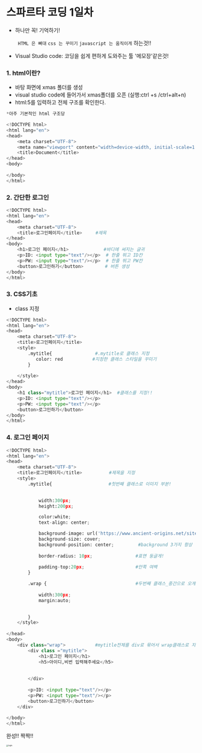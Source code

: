 # 스파르타 코딩 1일차





- 하나만 꼭! 기억하기!

  ```  HTML 은 뼈대 ``` ```css 는 꾸미기``` ```javascript 는 움직이게``` 하는것!!

  

- Visual Studio code: 코딩을 쉽게 편하게 도와주는 툴 '메모장'같은것!







### 1. html이란?

- 바탕 화면에 xmas 폴더를 생성
- visual studio code에 들어가서 xmas폴더를 오픈  (실행:ctrl +s /ctrl+alt+n)
- html:5를 입력하고 전체 구조를 확인한다.



```python
*아주 기본적인 html 구조당

<!DOCTYPE html>
<html lang="en">
<head>
    <meta charset="UTF-8">
    <meta name="viewport" content="width=device-width, initial-scale=1.0">
    <title>Document</title>
</head>
<body>
    
</body>
</html>
```





### 2. 간단한 로그인

```python
<!DOCTYPE html>
<html lang="en">
<head>
    <meta charset="UTF-8">
    <title>로그인페이지</title>     #제목
</head>
<body>
    <h1>로그인 페이지</h1>             #바디에 써지는 글귀
    <p>ID: <input type="text"/></p>  # 한줄 뛰고 ID칸
    <p>PW: <input type="text"/></p>  # 한줄 뛰고 PW칸
    <button>로그인하기</button>        # 버튼 생성
</body>
</html>
```



  



### 3. CSS기초

- class 지정

```python
<!DOCTYPE html>
<html lang="en">
<head>
    <meta charset="UTF-8">
    <title>로그인페이지</title>
    <style>
        .mytitle{                #.mytitle로 클래스 지정
           color: red 			#지정한 클래스 스타일을 꾸미기
        }
    
    </style>
</head>
<body>
    <h1 class="mytitle">로그인 페이지</h1>  #클래스를 지정!!
    <p>ID: <input type="text"/></p>
    <p>PW: <input type="text"/></p>
    <button>로그인하기</button>
</body>
</html>
```





### 4. 로그인 페이지



```python
<!DOCTYPE html>
<html lang="en">
<head>
    <meta charset="UTF-8">
    <title>로그인페이지</title>          #제목을 지정
    <style>
        .mytitle{					  #첫번째 클래스로 이미지 부분!
            

            width:300px;
            height:200px;

            color:white;
            text-align: center;

            background-image: url('https://www.ancient-origins.net/sites/default/files/field/image/Agesilaus-II-cover.jpg');  #이미지넣기
            background-size: cover;
            background-position: center;         #background 3가지 항상 함께 다님
            
            border-radius: 10px;				#표면 둥글게!
        
            padding-top:20px;                   #안쪽 여백
        }

        .wrap {									#두번째 클래스_중간으로 오게 지정
           
            width:300px;
            margin:auto;

        
        }
    </style>
    
</head>
<body>
    <div class="wrap">           #mytitle전체를 div로 묶어서 wrap클래스로 지정함
        <div class ="mytitle">
            <h1>로그인 페이지</h1>
            <h5>아이디,비번 입력해주세요</h5>
    
    
        </div>
        
        <p>ID: <input type="text"/></p>
        <p>PW: <input type="text"/></p>
        <button>로그인하기</button>
    </div>
    
</body>
</html>
```



완성!! 짝짝!!



<img src="C:\Users\김연희\Desktop\TIL\05_스파르타코딩\img_s\login.JPG" alt="login" style="zoom:33%;" />



